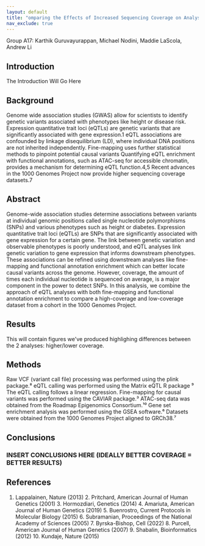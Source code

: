 ```yaml
---
layout: default
title: "omparing the Effects of Increased Sequencing Coverage on Analyses of Human Genetic Variation"
nav_exclude: true
---
```

Group A17: Karthik Guruvayurappan, Michael Nodini, Maddie LaScola, Andrew Li

## Introduction 
The Introduction Will Go Here


## Background
Genome wide association studies (GWAS) allow for scientists to identify genetic variants associated with phenotypes like height or disease risk.
Expression quantitative trait loci (eQTLs) are genetic variants that are significantly associated with gene expression.1
eQTL associations are confounded by linkage disequilibrium (LD), where individual DNA positions are not inherited independently.
 Fine-mapping uses further statistical methods to pinpoint potential causal variants
Quantifying eQTL enrichment with functional annotations, such as ATAC-seq for accessible chromatin, provides a mechanism for determining eQTL function.4,5
Recent advances in the 1000 Genomes Project now provide higher sequencing coverage datasets.7


## Abstract

Genome-wide association studies determine associations between variants at individual genomic positions called single nucleotide polymorphisms (SNPs) and various phenotypes such as height or diabetes. Expression quantitative trait loci (eQTLs) are SNPs that are significantly associated with gene expression for a certain gene. The link between genetic variation and observable phenotypes is poorly understood, and eQTL analyses link genetic variation to gene expression that informs downstream phenotypes. These associations can be refined using downstream analyses like fine-mapping and functional annotation enrichment which can better locate causal variants across the genome. However, coverage, the amount of times each individual nucleotide is sequenced on average, is a major component in the power to detect SNPs. In this analysis, we combine the approach of eQTL analyses with both fine-mapping and functional annotation enrichment to compare a high-coverage and low-coverage dataset from a cohort in the 1000 Genomes Project.


## Results

This will contain figures we've produced highlighing differences between the 2 analyses: higher/lower coverage.

## Methods
Raw VCF (variant call file) processing was performed using the plink package.⁸
eQTL calling was performed using the Matrix eQTL R package ⁹ The eQTL calling follows a linear regression.
Fine-mapping for causal variants was performed using the CAVIAR package.³
ATAC-seq data was obtained from the Roadmap Epigenomics Consortium.¹⁰ 
Gene set enrichment analysis was performed using the GSEA software.⁶ 
Datasets were obtained from the 1000 Genomes Project aligned to GRCh38.⁷


## Conclusions

### INSERT CONCLUSIONS HERE (IDEALLY BETTER COVERAGE = BETTER  RESULTS)

## References

1. Lappalainen, Nature (2013) 2. Pritchard, American Journal of Human Genetics (2001) 3. Hormozdiari, Genetics (2014) 4. Amariuta, American Journal of Human Genetics (2019) 5. Buenrostro, Current Protocols in Molecular Biology (2015) 6. Subramanian, Proceedings of the National Academy of Sciences (2005) 7. Byrska-Bishop, Cell (2022) 8. Purcell, American Journal of Human Genetics (2007) 9. Shabalin, Bioinformatics (2012) 10. Kundaje, Nature (2015)

